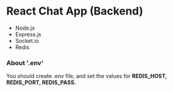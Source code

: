 # React Chat App (Backend)

- Node.js
- Express.js
- Socket.io
- Redis

### About '.env'

You should create .env file, and set the values for <b>REDIS_HOST, REDIS_PORT, REDIS_PASS.</b>
